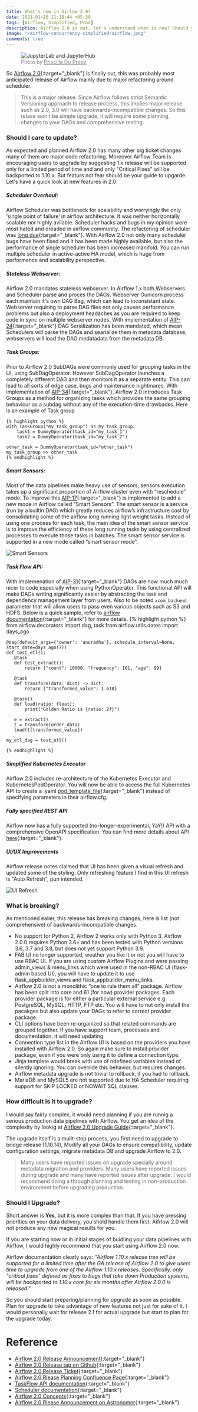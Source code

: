 ```yaml
---
title: What's new in Airlow 2.0? 
date: 2021-01-20 11:18:44 +05:30
tags: [Airflow, Simplified, Prod]
description: Airflow 2.0 is out, let's understand what is new? Should you upgrade?
image: "/airflow-concurrency-simplified/airflow.jpeg"
comments: true
---
```

<figure>
<img src="two.jpg" alt="JupyterLab and JupyterHub"> 
<figcaption style="color: grey !important;"> 
	Photo by <a href="https://unsplash.com/@priscilladupreez" style="color: grey !important;" target="_blank">Priscilla Du Preez
</a> 
</figcaption>
</figure>

So [Airflow 2.0](https://airflow.apache.org/blog/airflow-two-point-oh-is-here/){:target="_blank"} is finally out, this was probably most anticipated release of Airflow mainly due to major refactoring around scheduler. 

> This is a major release. Since Airflow follows strict Semantic Versioning approach to release process, this implies major release such as 2.0, 3.0 will have backwards-incompatible changes. So this relase won't be simple upgrade, it  will require  some planning, changes to your DAGs and comprehensive testing.
 
### Should I care to update?
As expected and planned Airflow 2.0 has many other big ticket changes many of them are major code refactoring. Moreover Airflow Team is encouraging users to upgrade by suggesting 1.x release will be supported only for a limited period of time and and only "Critical Fixes" will be backported to 1.10.x. But featurs not fear should be your guide to upgarde. Let's have a quick look at new features in 2.0

##### Scheduler Overhaul: 
Airflow Scheduler was bottleneck for scalability and worryingly the only ‘single point of failure’ in airflow architecture. It was neither horizontally scalable nor highly avilable. Scheduler hacks and bugs in my opinion were most hated and dreaded in airflow community. The refactoring of scheduler was [long due](https://cwiki.apache.org/confluence/pages/viewpage.action?pageId=103092651){:target="_blank"}.  With Airflow 2.0 not only many scheduler bugs have been fixed and it has been made highly available, but also the performance of single scheduler has been increased manifold. You can run multiple scheduler in active-active HA model, which is huge from performance and scalability perspective. 

##### Stateless Webserver: 
Airflow 2.0 mandates stateless webserver. In Airflow 1.x both Webservers and Scheduler parse and proces the DAGs. Webserver Gunicorn process each maintain it's own DAG Bag, which can lead to inconsistant state. Webserver requiring to parse DAG files not only causes performance problems but also a deployment headaches as you are required to keep code in sync on multiple webserver nodes. With implementation of [AIP-24](https://cwiki.apache.org/confluence/display/AIRFLOW/AIP-24+DAG+Persistence+in+DB+using+JSON+for+Airflow+Webserver+and+%28optional%29+Scheduler){:target="_blank"} DAG Serialization has been mandated, which mean Schedulers will parse the DAGs and searialize them in metadata database, webservers will load the DAG medatadata from the metadata DB.

##### Task Groups: 
Prior to Airflow 2.0 SubDAGs were commonly used for grouping tasks in the UI, using SubDagOperator. However  SubDagOperator launches a completely different DAG and then monitors it as a separate entity. This can lead to all sorts of edge case, bugs and maintenance nightmares. With implementation of [AIP-34](https://cwiki.apache.org/confluence/display/AIRFLOW/AIP-34+TaskGroup%3A+A+UI+task+grouping+concept+as+an+alternative+to+SubDagOperator){:target="_blank"}, Airflow 2.0 introduces Task Groups as a method for organizing tasks which provides the same grouping behaviour as a subdag without any of the execution-time drawbacks. Here is an example of Task group

	{% highlight python %}
	with TaskGroup("my_task_group") as my_task_group:
	    task1 = DummyOperator(task_id="my_task_1")
	    task2 = DummyOperator(task_id="my_task_2")

	other_task = DummyOperator(task_id="other_task")
	my_task_group >> other_task
	{% endhighlight %}

##### Smart Sensors:
Most of the data pipelines make heavy use of sensors; sensors execution takes up a significant proportion of Airflow cluster even with “reschedule” mode. To improve this [AIP-17](https://cwiki.apache.org/confluence/display/AIRFLOW/AIP-17%3A+Consolidate+and+de-duplicate+sensor+tasks+in+airflow+Smart+Sensor){:target="_blank"} is implemented to add a new mode in Airflow called “Smart Sensors”. The smart sensor is a service (run by a builtin DAG) which greatly reduces airflow’s infrastructure cost by consolidating some of the airflow long running light weight tasks. Instead of using one process for each task, the main idea of the smart sensor service is to improve the efficiency of these long running tasks by using centralized processes to execute those tasks in batches. The smart sensor service is supported in a new mode called “smart sensor mode”. 

![Smart Sensors](smart_sensor.png "Smart Sensors")

##### Task Flow API:
 With implemenation of [AIP-31](https://cwiki.apache.org/confluence/pages/viewpage.action?pageId=148638736){:target="_blank"} DAGs are now much much nicer to code especially when using PythonOperator. This functional API will make DAGs writing significantly easier by abstracting the task and dependency management layer from users. Also to be noted `xcom_backend` parameter that will allow users to pass even various objects such as S3 and HDFS. Below is a quick sample, refer to [airflow documentation](https://airflow.apache.org/docs/apache-airflow/stable/concepts.html#taskflow-api){:target="_blank"} for more details.
	{% highlight python %} 
	from airflow.decorators import dag, task
	from airflow.utils.dates import days_ago

	@dag(default_args={'owner': 'anuradha'}, schedule_interval=None, start_date=days_ago(7))
	def test_etl():
	   @task
	   def test_extract():
	       return {"count": 10000, "frequency": 161, "age": 99}

	   @task
	   def transform(data: dict) -> dict:
	       return {"transformed_value": 1.618}

	   @task()
	   def load(ratio: float):
	       print("Golden Ratio is {ratio:.2f}")

	   e = extract()
	   t = transform(order_data)
	   load(t[transformed_value])

	my_etl_dag = test_etl()

	{% endhighlight %}

##### Simplified Kubernetes Executor
Airflow 2.0  includes re-architecture of the Kubernetes Executor and KubernetesPodOperator. You will now be able to access the full Kubernetes API to create a .yaml [pod_template_file](https://airflow.apache.org/docs/apache-airflow/stable/executor/kubernetes.html?highlight=pod_override#pod-template-file){:target="_blank"} instead of specifying parameters in their airflow.cfg.


##### Fully specified REST API
Airflow now has a fully supported (no-longer-experimental, YaY!) API with a comprehensive OpenAPI specification.
You can find more details about API [here](http://airflow.apache.org/docs/apache-airflow/stable/stable-rest-api-ref.html){:target="_blank"}.


##### UI/UX Improvements
 Airflow release notes claimed that UI has been given a visual refresh and updated some of the styling. Only refreshing feature I find in this UI refresh is "Auto Refresh", pun intended.    

![UI Refresh](refresh.gif "UI Refresh")


### What is breaking?

As mentioned ealier, this release has breaking changes, here is list (not comprehensive) of backwards-incompatible changes.

- No support for Python 2, Airflow 2 works only with Python 3. Airflow 2.0.0 requires Python 3.6+ and has been tested with Python versions 3.6, 3.7 and 3.8, but does not yet support Python 3.9.
- FAB UI no longer supported, weather you like it or not you will have to use RBAC UI. If you are using custom Airflow Plugins and were passing admin_views & menu_links which were used in the non-RBAC UI (flask-admin based UI), you will have to update it to use flask_appbuilder_views and flask_appbuilder_menu_links.
- Airflow 2.0 is not a monolithic “one to rule them all” package. Airflow has been split into core and 61 (for now) provider packages. Each provider package is for either a particular external service e.g PostgreSQL, MySQL, HTTP, FTP etc. You will have to not only install the pacakges but also update your DAGs to refer to correct provider package.
- CLI options have been re-organized so that related commands are grouped together. If you have support team, processes and documentation, it will need updating.
-  Connection type list in the Airflow UI is based on the providers you have installed with Airflow 2.0. So again make sure to install provider package, even if you were only using it to define a connection type.
- Jinja templete would break with use of ndefined variables instead of silently ignoring. You can override this behavior, but requires changes.
- Airflow metadata upgrade is not trivial to rollback, if you had to rollback.
- MariaDB and MySQL5 are not supported due to HA Scheduler requiring support for SKIP LOCKED or NOWAIT SQL clauses. 

### How difficult is it to upgrade? 

I would say fairly complex, it would need planning if you are runnig a serious production data pipelines with Airflow. You get an idea of the complexity by lookig at [Airflow 2.0 Upgrade Guide](https://airflow.apache.org/docs/apache-airflow/stable/upgrading-to-2.html#frequently-asked-questions-on-upgrade){:target="_blank"}.  

The upgrade itself is a  mulit-step process, you first need to upgrade to bridge release (1.10.14), Modify all your DAGs to ensure compatibility, update configuration settings, migrate metadata DB and upgrade Airflow to 2.0. 

> Many users have reported issues on upgrade specially around metadata migration and providers. Many users have reported issues during upgrade and many have reported issues after upgrade. I would recommend doing a through planning and testing in non-production environment before upgrading production. 


### Should I Upgrade?
Short answer is **Yes**, but it is more complex than that. If you have pressing priorities on your data delivery, you shold handle them first. Aifrlow 2.0 will not produce any new magical results for you. 

If you are starting now or in initial stages of buidling your data pipelines with Airflow, I would highly recommend that you start using Airflow 2.0 now.

Airflow documentation clearly says:  *"Airflow 1.10.x release tree will be supported for a limited time after the GA release of Airflow 2.0 to give users time to upgrade from one of the Airflow 1.10.x releases. Specifically, only "critical fixes" defined as fixes to bugs that take down Production systems, will be backported to 1.10.x core for six months after Airflow 2.0.0 is released."*
 
So you should start preparing/planning for upgrade as soon as possible. Plan for upgrade to take advantage of new features not just for sake of it. I would personally wait for release 2.1 for actual upgrade but start to plan for the upgrade today. 


# Reference
- [Airflow 2.0 Release Announcement](https://airflow.apache.org/blog/airflow-two-point-oh-is-here/){:target="_blank"}
- [Airflow 2.0 Release tag on Github](https://github.com/apache/airflow/releases/tag/2.0.0){:target="_blank"}
- [Airflow 2.0 Release Ticket](https://github.com/apache/airflow/issues/10152){:target="_blank"}
- [Airflow 2.0 Rlease Planning Confluence Page](https://cwiki.apache.org/confluence/display/AIRFLOW/Airflow+2.0+-+Planning){:target="_blank"}
- [TaskFlow API documentation](https://airflow.apache.org/docs/apache-airflow/stable/tutorial_taskflow_api.html){:target="_blank"}
- [Scheduler documentation](https://airflow.apache.org/docs/apache-airflow/2.0.0/scheduler.html){:target="_blank"}
- [Airflow 2.0 Concepts](https://airflow.apache.org/docs/apache-airflow/stable/concepts.html){:target="_blank"}
- [Airflow 2.0 Rlease Announcement on Astronomer](https://www.astronomer.io/blog/airflow-2-scheduler){:target="_blank"}	

